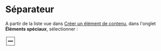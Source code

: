 # Séparateur

A partir de la liste vue dans [Créer un élément de contenu](../creer-un-element-de-contenu.md), dans l'onglet **Éléments spéciaux**, sélectionner : 

![S&#xE9;parateur](../../.gitbook/assets/image%20%2832%29.png)

